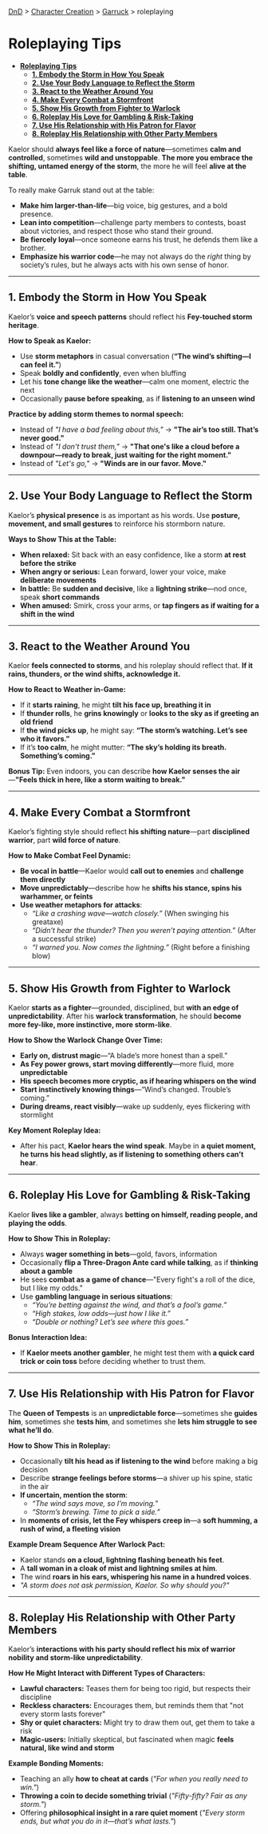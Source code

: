 [DnD](../../readme.md) > [Character Creation](../../character-creation.md) > [Garruck](./DnD_2024_PC_Barbarian_Male.md) > roleplaying

# **Roleplaying Tips**

- [**Roleplaying Tips**](#roleplaying-tips)
  - [**1. Embody the Storm in How You Speak**](#1-embody-the-storm-in-how-you-speak)
  - [**2. Use Your Body Language to Reflect the Storm**](#2-use-your-body-language-to-reflect-the-storm)
  - [**3. React to the Weather Around You**](#3-react-to-the-weather-around-you)
  - [**4. Make Every Combat a Stormfront**](#4-make-every-combat-a-stormfront)
  - [**5. Show His Growth from Fighter to Warlock**](#5-show-his-growth-from-fighter-to-warlock)
  - [**6. Roleplay His Love for Gambling \& Risk-Taking**](#6-roleplay-his-love-for-gambling--risk-taking)
  - [**7. Use His Relationship with His Patron for Flavor**](#7-use-his-relationship-with-his-patron-for-flavor)
  - [**8. Roleplay His Relationship with Other Party Members**](#8-roleplay-his-relationship-with-other-party-members)

Kaelor should **always feel like a force of nature**—sometimes **calm and controlled**, sometimes **wild and unstoppable**. **The more you embrace the shifting, untamed energy of the storm**, the more he will feel **alive at the table**.

To really make Garruk stand out at the table:

- **Make him larger-than-life**—big voice, big gestures, and a bold presence.
- **Lean into competition**—challenge party members to contests, boast about victories, and respect those who stand their ground.
- **Be fiercely loyal**—once someone earns his trust, he defends them like a brother.
- **Emphasize his warrior code**—he may not always do the _right_ thing by society’s rules, but he always acts with his own sense of honor.

---

## **1. Embody the Storm in How You Speak**

Kaelor’s **voice and speech patterns** should reflect his **Fey-touched storm heritage**.

**How to Speak as Kaelor:**

- Use **storm metaphors** in casual conversation (**“The wind’s shifting—I can feel it.”**)
- Speak **boldly and confidently**, even when bluffing
- Let his **tone change like the weather**—calm one moment, electric the next
- Occasionally **pause before speaking**, as if **listening to an unseen wind**

**Practice by adding storm themes to normal speech:**

- Instead of _"I have a bad feeling about this,"_ → **"The air’s too still. That’s never good."**
- Instead of _"I don't trust them,"_ → **"That one's like a cloud before a downpour—ready to break, just waiting for the right moment."**
- Instead of _"Let's go,"_ → **"Winds are in our favor. Move."**

---

## **2. Use Your Body Language to Reflect the Storm**

Kaelor’s **physical presence** is as important as his words. Use **posture, movement, and small gestures** to reinforce his stormborn nature.

**Ways to Show This at the Table:**

- **When relaxed:** Sit back with an easy confidence, like a storm **at rest before the strike**
- **When angry or serious:** Lean forward, lower your voice, make **deliberate movements**
- **In battle:** Be **sudden and decisive**, like a **lightning strike**—nod once, speak **short commands**
- **When amused:** Smirk, cross your arms, or **tap fingers as if waiting for a shift in the wind**

---

## **3. React to the Weather Around You**

Kaelor **feels connected to storms**, and his roleplay should reflect that. **If it rains, thunders, or the wind shifts, acknowledge it.**

**How to React to Weather in-Game:**

- If it **starts raining**, he might **tilt his face up, breathing it in**
- If **thunder rolls**, he **grins knowingly** or **looks to the sky as if greeting an old friend**
- If **the wind picks up**, he might say: **“The storm’s watching. Let’s see who it favors.”**
- If it’s **too calm**, he might mutter: **“The sky’s holding its breath. Something’s coming.”**

**Bonus Tip:** Even indoors, you can describe **how Kaelor senses the air**—**"Feels thick in here, like a storm waiting to break."**

---

## **4. Make Every Combat a Stormfront**

Kaelor’s fighting style should reflect **his shifting nature**—part **disciplined warrior**, part **wild force of nature**.

**How to Make Combat Feel Dynamic:**

- **Be vocal in battle**—Kaelor would **call out to enemies** and **challenge them directly**
- **Move unpredictably**—describe how he **shifts his stance, spins his warhammer, or feints**
- **Use weather metaphors for attacks**:
  - _“Like a crashing wave—watch closely.”_ (When swinging his greataxe)
  - _“Didn’t hear the thunder? Then you weren’t paying attention.”_ (After a successful strike)
  - _“I warned you. Now comes the lightning.”_ (Right before a finishing blow)

---

## **5. Show His Growth from Fighter to Warlock**

Kaelor **starts as a fighter**—grounded, disciplined, but **with an edge of unpredictability**. After his **warlock transformation**, he should **become more fey-like, more instinctive, more storm-like**.

**How to Show the Warlock Change Over Time:**

- **Early on, distrust magic**—“A blade’s more honest than a spell.”
- **As Fey power grows, start moving differently**—more fluid, more **unpredictable**
- **His speech becomes more cryptic, as if hearing whispers on the wind**
- **Start instinctively knowing things**—“Wind’s changed. Trouble’s coming.”
- **During dreams, react visibly**—wake up suddenly, eyes flickering with stormlight

**Key Moment Roleplay Idea:**

- After his pact, **Kaelor hears the wind speak**. Maybe in **a quiet moment, he turns his head slightly, as if listening to something others can’t hear**.

---

## **6. Roleplay His Love for Gambling & Risk-Taking**

Kaelor **lives like a gambler**, always **betting on himself, reading people, and playing the odds**.

**How to Show This in Roleplay:**

- Always **wager something in bets**—gold, favors, information
- Occasionally **flip a Three-Dragon Ante card while talking**, as if **thinking about a gamble**
- He sees **combat as a game of chance**—"Every fight's a roll of the dice, but I like my odds."
- Use **gambling language in serious situations**:
  - _“You’re betting against the wind, and that’s a fool’s game.”_
  - _“High stakes, low odds—just how I like it.”_
  - _“Double or nothing? Let’s see where this goes.”_

**Bonus Interaction Idea:**

- If **Kaelor meets another gambler**, he might test them with **a quick card trick or coin toss** before deciding whether to trust them.

---

## **7. Use His Relationship with His Patron for Flavor**

The **Queen of Tempests** is an **unpredictable force**—sometimes she **guides him**, sometimes she **tests him**, and sometimes she **lets him struggle to see what he’ll do**.

**How to Show This in Roleplay:**

- Occasionally **tilt his head as if listening to the wind** before making a big decision
- Describe **strange feelings before storms**—a shiver up his spine, static in the air
- **If uncertain, mention the storm**:
  - _“The wind says move, so I’m moving.”_
  - _“Storm’s brewing. Time to pick a side.”_
- In **moments of crisis, let the Fey whispers creep in**—a **soft humming, a rush of wind, a fleeting vision**

**Example Dream Sequence After Warlock Pact:**

- Kaelor stands **on a cloud, lightning flashing beneath his feet**.
- A **tall woman in a cloak of mist and lightning smiles at him**.
- The wind **roars in his ears, whispering his name in a hundred voices**.
- _"A storm does not ask permission, Kaelor. So why should you?"_

---

## **8. Roleplay His Relationship with Other Party Members**

Kaelor’s **interactions with his party should reflect his mix of warrior nobility and storm-like unpredictability**.

**How He Might Interact with Different Types of Characters:**

- **Lawful characters:** Teases them for being too rigid, but respects their discipline
- **Reckless characters:** Encourages them, but reminds them that "not every storm lasts forever"
- **Shy or quiet characters:** Might try to draw them out, get them to take a risk
- **Magic-users:** Initially skeptical, but fascinated when magic **feels natural, like wind and storm**

**Example Bonding Moments:**

- Teaching an ally **how to cheat at cards** (_"For when you really need to win."_)
- **Throwing a coin to decide something trivial** (_"Fifty-fifty? Fair as any storm."_)
- Offering **philosophical insight in a rare quiet moment** (_"Every storm ends, but what you do in it—that’s what lasts."_)
